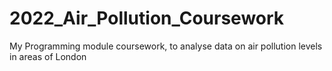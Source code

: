 # 2022_Air_Pollution_Coursework
My Programming module coursework, to analyse data on air pollution levels in areas of London
